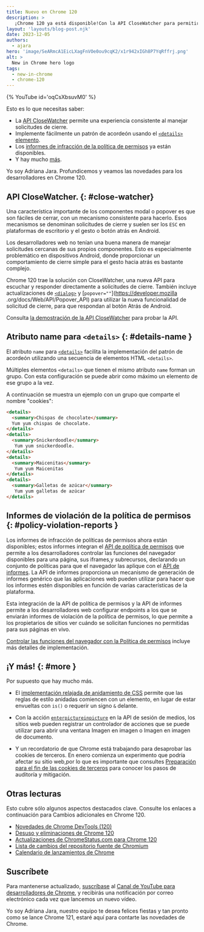 ```yaml
---
title: Nuevo en Chrome 120
description: >
   ¡Chrome 120 ya está disponible!Con la API CloseWatcher para permitir una experiencia consistente al manejar solicitudes de cierre, una implementación fácil de un patrón de acordeón usando el elemento details, los informes de violación de la política de permisos ya están disponibles y hay mucho más.
layout: 'layouts/blog-post.njk'
date: 2023-12-05
authors:
  - ajara
hero: 'image/SeARmcA1EicLXagFnVOe0ou9cqK2/x1r942xIGh8P7YqRffrj.png'
alt: >
  New in Chrome hero logo
tags:
  - new-in-chrome
  - chrome-120
---
```


{% YouTube id='oqCsXbsuvM0' %}

Esto es lo que necesitas saber:

* La [API CloseWatcher](#close-watcher) permite una experiencia consistente al manejar solicitudes de cierre.
* Implemente fácilmente un patrón de acordeón usando el [`<details>` elemento](#details-name).
* Los [informes de infracción de la política de permisos](#policy-violation-reports) ya están disponibles.
* Y hay mucho [más](#more).

Yo soy Adriana Jara. Profundicemos y veamos las novedades para los desarrolladores en Chrome 120.

## API CloseWatcher. {: #close-watcher}

Una característica importante de los componentes modal o popover es que son fáciles de cerrar, con un mecanismo consistente para hacerlo. Esos mecanismos se denominan solicitudes de cierre y suelen ser los `ESC` en plataformas de escritorio y el gesto o botón atrás en Android.

Los desarrolladores web no tenían una buena manera de manejar solicitudes cercanas de sus propios componentes. Esto es especialmente problemático en dispositivos Android, donde proporcionar un comportamiento de cierre simple para el gesto hacia atrás es bastante complejo.

Chrome 120 trae la solución con CloseWatcher, una nueva API para escuchar y responder directamente a solicitudes de cierre. También incluye actualizaciones de [`<dialog>`](https://developer.mozilla.org/docs/Web/HTML/Element/dialog) y [`popover=""`](https://developer.mozilla .org/docs/Web/API/Popover_API) para utilizar la nueva funcionalidad de solicitud de cierre, para que respondan al botón Atrás de Android.

Consulta [la demostración de la API CloseWatcher](https://close-watcher-demo.glitch.me/) para probar la API.

## Atributo name para `<details>` {: #details-name }

El atributo `name` para [`<details>`](https://developer.mozilla.org/docs/Web/HTML/Element/details) facilita la implementación del patrón de acordeón utilizando una secuencia de elementos HTML `<details>`.

Múltiples elementos `<details>` que tienen el mismo atributo `name`  forman un grupo. Con esta configuración se puede abrir como máximo un elemento de ese grupo a la vez.

A continuación se muestra un ejemplo con un grupo que comparte el nombre "cookies":

```html
<details>
  <summary>Chispas de chocolate</summary>
  Yum yum chispas de chocolate.
</details>
<details>
  <summary>Snickerdoodle</summary>
   Yum yum snickerdoodle.
</details>
<details>
  <summary>Maicenitas</summary>
   Yum yum Maicenitas
</details>
<details>
  <summary>Galletas de azúcar</summary>
   Yum yum galletas de azúcar
</details>
```

## Informes de violación de la política de permisos {: #policy-violation-reports }

Los informes de infracción de políticas de permisos ahora están disponibles; estos informes integran el [API de política de permisos](https://developer.mozilla.org/docs/Web/HTTP/Permissions_Policy) que permite a los desarrolladores controlar las funciones del navegador disponibles para una página, sus iframes,y subrecursos, declarando un conjunto de políticas para que el navegador las aplique con el [API de informes](https://developer.mozilla.org/docs/Web/API/Reporting_API). La API de informes proporciona un mecanismo de generación de informes genérico que las aplicaciones web pueden utilizar para hacer que los informes estén disponibles en función de varias características de la plataforma.

Esta integración de la API de política de permisos y la API de informes permite a los desarrolladores web configurar endpoints  a los que se enviarán informes de violación de la política de permisos, lo que permite a los propietarios de sitios ver cuándo se solicitan funciones no permitidas para sus páginas en vivo.

[Controlar las funciones del navegador con la Política de permisos](/articles/permissions-policy/) incluye más detalles de implementación.


## ¡Y más! {: #more }

Por supuesto que hay mucho más.

* El [implementación relajada de anidamiento de CSS](/blog/css-nesting-relaxed-syntax-update/) permite que las reglas de estilo anidadas comiencen con un elemento, en lugar de estar envueltas con `is()` o requerir un signo `&` delante.

* Con la acción [`enterpictureinpicture`](https://developer.mozilla.org/docs/Web/API/HTMLVideoElement/enterpictureinpicture_event) en la API de sesión de medios, los sitios web pueden registrar un controlador de acciones que se puede utilizar para abrir una ventana Imagen en imagen o Imagen en imagen de documento.

* Y un recordatorio de que Chrome está trabajando para desaprobar las cookies de terceros. En enero comienza un experimento que podría afectar su sitio web,por lo que es importante que consultes [Preparación para el fin de las cookies de terceros](/blog/cookie-countdown-2023oct/) para conocer los pasos de auditoría y mitigación.

## Otras lecturas

Esto cubre sólo algunos aspectos destacados clave. Consulte los enlaces a continuación para
Cambios adicionales en Chrome 120.

* [Novedades de Chrome DevTools (120)](/blog/new-in-devtools-120/)
* [Desuso y eliminaciones de Chrome 120](/blog/deps-rems-120/)
* [Actualizaciones de ChromeStatus.com para Chrome 120](https://chromestatus.com/features#milestone%3D120)
* [Lista de cambios del repositorio fuente de Chromium](https://chromium.googlesource.com/chromium/src/+log/119.0.6045.203..120.0.6099.63)
* [Calendario de lanzamientos de Chrome](https://chromiumdash.appspot.com/schedule)

## Suscríbete

Para mantenerse actualizado, [suscríbase](https://goo.gl/6FP1a5) al
[Canal de YouTube para desarrolladores de Chrome](https://www.youtube.com/user/ChromeDevelopers/),
y recibirás una notificación por correo electrónico cada vez que lancemos un nuevo vídeo.

Yo soy Adriana Jara, nuestro equipo te desea felices fiestas y tan pronto como se lance Chrome 121, estaré aquí para contarte las novedades de Chrome.
